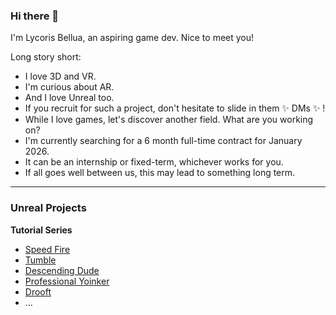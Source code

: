 ### Hi there 👋

I'm Lycoris Bellua, an aspiring game dev. Nice to meet you!  

Long story short:
- I love 3D and VR.
- I'm curious about AR.
- And I love Unreal too.
- If you recruit for such a project, don't hesitate to slide in them ✨ DMs ✨ !
- While I love games, let's discover another field. What are you working on?
- I'm currently searching for a 6 month full-time contract for January 2026.
- It can be an internship or fixed-term, whichever works for you.
- If all goes well between us, this may lead to something long term.

---

### Unreal Projects

**Tutorial Series**
- [Speed Fire](https://github.com/LycorisBellua/unreal_tuto_speed-fire)
- [Tumble](https://github.com/LycorisBellua/unreal_tuto_tumble)
- [Descending Dude](https://github.com/LycorisBellua/unreal_tuto_descending-dude)
- [Professional Yoinker](https://github.com/LycorisBellua/unreal_tuto_professional-yoinker)
- [Drooft](https://github.com/LycorisBellua/unreal_tuto_drooft)
- ...
